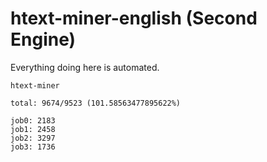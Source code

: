 # htext-miner-english (Second Engine)

Everything doing here is automated.

```
htext-miner

total: 9674/9523 (101.58563477895622%)

job0: 2183
job1: 2458
job2: 3297
job3: 1736
```